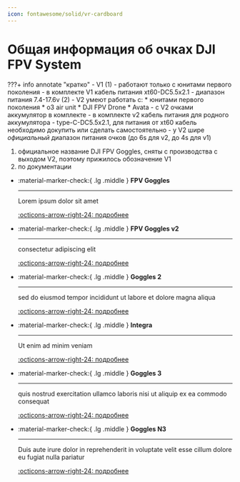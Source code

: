 ```yaml
---
icon: fontawesome/solid/vr-cardboard
---
```


# Общая информация об очках DJI FPV System

???+ info annotate  "кратко"
    - V1 (1)
    - работают только с юнитами первого поколения
    - в комплекте V1 кабель питания xt60-DC5.5x2.1
    - диапазон питания 7.4-17.6v (2)
    - V2 умеют работать с:
        * юнитами первого поколения
        * o3 air unit
        * DJI FPV Drone
        * Avata
    - с V2 очками аккумулятор в комплекте
    - в комплекте v2 кабель питания для родного аккумулятора - type-C-DC5.5x2.1, для питания от xt60 кабель необходимо докупить или сделать самостоятельно
    - у V2 шире _официальный_ диапазон питания очков (до 6s для v2, до 4s для v1)
1. официальное название DJI FPV Goggles, сняты с производства с выходом V2, поэтому прижилось обозначение V1
2. по документации


<div class="grid cards" markdown>

-   :material-marker-check:{ .lg .middle } __FPV Goggles__

    ---

    Lorem ipsum dolor sit amet

    [:octicons-arrow-right-24: подробнее](v1.md)

-   :material-marker-check:{ .lg .middle } __FPV Goggles v2__

    ---

    consectetur adipiscing elit

    [:octicons-arrow-right-24: подробнее](v2.md)

-   :material-marker-check:{ .lg .middle } __Goggles 2__

    ---

    sed do eiusmod tempor incididunt ut labore et dolore magna aliqua

    [:octicons-arrow-right-24: подробнее](g2.md)

-   :material-marker-check:{ .lg .middle } __Integra__

    ---

    Ut enim ad minim veniam

    [:octicons-arrow-right-24: подробнее](integra.md)

-   :material-marker-check:{ .lg .middle } __Goggles 3__

    ---

    quis nostrud exercitation ullamco laboris nisi ut aliquip ex ea commodo consequat

    [:octicons-arrow-right-24: подробнее](g3.md)

-   :material-marker-check:{ .lg .middle } __Goggles N3__

    ---

    Duis aute irure dolor in reprehenderit in voluptate velit esse cillum dolore eu fugiat nulla pariatur

    [:octicons-arrow-right-24: подробнее](n3.md)
</div>